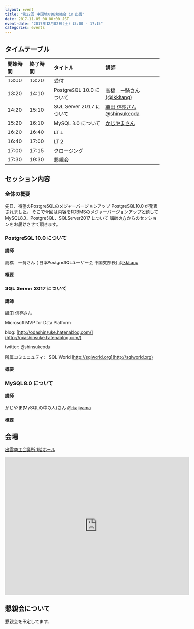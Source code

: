 ```yaml
---
layout: event
title: "第22回 中国地方DB勉強会 in 出雲"
date: 2017-11-05 00:00:00 JST
event-date: "2017年12月02日(土) 13:00 - 17:15"
categories: events
---
```


## タイムテーブル

| 開始時間 | 終了時間 | タイトル | 講師 |
|:------------ |:--------------|:--------------|:-------------
|13:00 | 13:20　|受付            |
|13:20 | 14:10　| PostgreSQL 10.0 について | [高橋　一騎さん(@ikkitang)](https://twitter.com/ikkitang)|
|14:20 | 15:10　|SQL Server 2017 について |[織田 信亮さん@shinsukeoda](https://twitter.com/shinsukeoda)|
|15:20 | 16:10　|MySQL 8.0 について |[かじやまさん](https://twitter.com/rkajiyama) |
|16:20 | 16:40　|LT１ |
|16:40 | 17:00　|LT２ |
|17:00 | 17:15　|クロージング |
|17:30 | 19:30　|懇親会

## セッション内容

### 全体の概要

先日、待望のPostgreSQLのメジャーバージョンアップ PostgreSQL10.0 が発表されました。
そこで今回は内容をRDBMSのメジャーバージョンアップと題して
MySQL8.0、PostgreSQL、SQLServer2017 について
講師の方からのセッションをお届けさせて頂きます。

### PostgreSQL 10.0 について

#### 講師

高橋　一騎さん ( 日本PostgreSQLユーザー会 中国支部長) [@ikkitang](https://twitter.com/ikkitang)

#### 概要


### SQL Server 2017 について

#### 講師

織田 信亮さん

Microsoft MVP for Data Platform

blog: [http://odashinsuke.hatenablog.com/](http://odashinsuke.hatenablog.com/)

twitter: @shinsukeoda

所属コミュニュティ:　SQL World [http://sqlworld.org](http://sqlworld.org)

#### 概要

### MySQL 8.0 について

#### 講師

かじやま(MySQLの中の人)さん [@rkajiyama](https://twitter.com/rkajiyama)

#### 概要

## 会場

[出雲商工会議所 1階ホール](http://www.izmcci.or.jp/)

<iframe src="https://www.google.com/maps/embed?pb=!1m14!1m8!1m3!1d6506.973642660041!2d132.764561!3d35.36838!3m2!1i1024!2i768!4f13.1!3m3!1m2!1s0x0%3A0xcab083903337463c!2z5Ye66Zuy5ZWG5bel5Lya6K2w5omA!5e0!3m2!1sja!2sjp!4v1509897240757" width="600" height="450" frameborder="0" style="border:0" allowfullscreen></iframe>

## 懇親会について

懇親会を予定してます。
